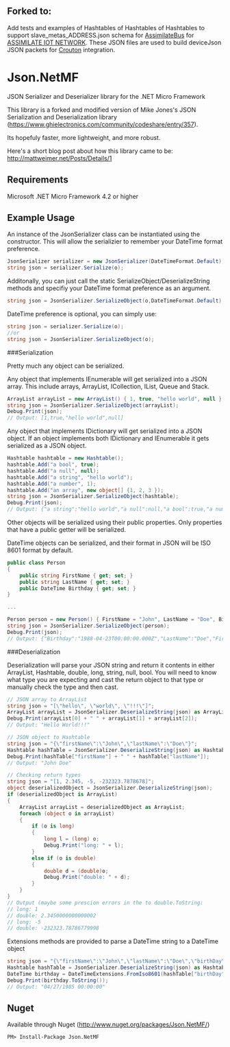 ## Forked to:
Add tests and examples of Hashtables of Hashtables of Hashtables to support slave_metas_ADDRESS.json schema for [AssimilateBus](https://github.com/IOT-123/AssimilateBus) for [ASSIMILATE IOT NETWORK](https://www.instructables.com/id/IOT123-ASSIMILATE-IOT-NETWORK/). These JSON files are used to build deviceJson JSON packets for [Crouton](http://crouton.mybluemix.net/crouton/gettingStarted) integration.

# Json.NetMF

JSON Serializer and Deserializer library for the .NET Micro Framework

This library is a forked and modified version of Mike Jones's JSON Serialization and Deserialization library (https://www.ghielectronics.com/community/codeshare/entry/357).

Its hopefuly faster, more lightweight, and more robust.

Here's a short blog post about how this library came to be: http://mattweimer.net/Posts/Details/1

## Requirements
Microsoft .NET Micro Framework 4.2 or higher

## Example Usage

An instance of the JsonSerializer class can be instantiated using the constructor. This will allow the serializier to remember your DateTime format preference.

```c#
JsonSerializer serializer = new JsonSerializer(DateTimeFormat.Default);
string json = serializer.Serialize(o);
```

Additonally, you can just call the static SerializeObject/DeserializeString methods and specifiy your DateTime format preference as an argument.

```c#
string json = JsonSerializer.SerializeObject(o,DateTimeFormat.Default);
```

DateTime preference is optional, you can simply use:

```c#
string json = serializer.Serialize(o);
//or
string json = JsonSerializer.SerializeObject(o);
```

###Serialization

Pretty much any object can be serialized. 

Any object that implements IEnumerable will get serialized into a JSON array. This include arrays, ArrayList, ICollection, IList, Queue and Stack.

```c#
ArrayList arrayList = new ArrayList() { 1, true, "hello world", null };
string json = JsonSerializer.SerializeObject(arrayList);
Debug.Print(json);
// Output: [1,true,"hello world",null]
```

Any object that implements IDictionary will get serialized into a JSON object. If an object implements both IDictionary and IEnumerable it gets serialized as a JSON object.

```c#
Hashtable hashtable = new Hashtable();
hashtable.Add("a bool", true);
hashtable.Add("a null", null);
hashtable.Add("a string", "hello world");
hashtable.Add("a number", 1);
hashtable.Add("an array", new object[] {1, 2, 3 });
string json = JsonSerializer.SerializeObject(hashtable);
Debug.Print(json);
// Output: {"a string":"hello world","a null":null,"a bool":true,"a number":1,"an array":[1,2,3]}
 ```

Other objects will be serialized using their public properties. Only properties that have a public getter will be serialized.

DateTime objects can be serialized, and their format in JSON will be ISO 8601 format by default. 

```c#
public class Person
{
    public string FirstName { get; set; }
    public string LastName { get; set; }
    public DateTime Birthday { get; set; }
}

...

Person person = new Person() { FirstName = "John", LastName = "Doe", Birthday = new DateTime(1988, 4, 23) };
string json = JsonSerializer.SerializeObject(person);
Debug.Print(json);
// Output: {"Birthday":"1988-04-23T00:00:00.000Z","LastName":"Doe","FirstName":"John"}
```

###Deserialization

Deserialization will parse your JSON string and return it contents in either ArrayList, Hashtable, double, long, string, null, bool. You will need to know what type you are expecting and cast the return object to that type 
or manually check the type and then cast.

```c#
// JSON array to ArrayList
string json = "[\"hello\", \"world\", \"!!!\"]";
ArrayList arrayList = JsonSerializer.DeserializeString(json) as ArrayList;
Debug.Print(arrayList[0] + " " + arrayList[1] + arrayList[2]);
// Output: "Hello World!!!"

// JSON object to Hashtable
string json = "{\"firstName\":\"John\",\"lastName\":\"Doe\"}";
Hashtable hashTable = JsonSerializer.DeserializeString(json) as Hashtable;
Debug.Print(hashTable["firstName"] + " " + hashTable["lastName"]);
// Output: "John Doe"

// Checking return types
string json = "[1, 2.345, -5, -232323.7878678]";
object deserializedObject = JsonSerializer.DeserializeString(json);
if (deserializedObject is ArrayList)
{
    ArrayList arrayList = deserializedObject as ArrayList;
    foreach (object o in arrayList)
    {
        if (o is long)
        {
            long l = (long) o;
            Debug.Print("long: " + l);
        }
        else if (o is double)
        {
            double d = (double)o;
            Debug.Print("double: " + d);
        }
    }
}
// Output (maybe some prescion errors in the to double.ToString:
// long: 1
// double: 2.3450000000000002
// long: -5
// double: -232323.78786779998 
```

Extensions methods are provided to parse a DateTime string to a DateTime object
```c#
string json = "{\"firstName\":\"John\",\"lastName\":\"Doe\",\"birthDay\":\"1985-04-27T00:00:00.000Z\"}";
Hashtable hashTable = JsonSerializer.DeserializeString(json) as Hashtable;
DateTime birthday = DateTimeExtensions.FromIso8601(hashTable["birthDay"] as string);
Debug.Print(birthday.ToString());
// Output: "04/27/1985 00:00:00"
```

## Nuget
Available through Nuget (http://www.nuget.org/packages/Json.NetMF/)

```
PM> Install-Package Json.NetMF
```
